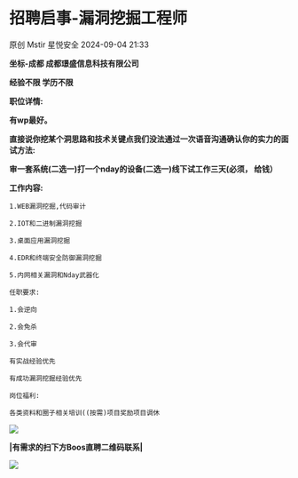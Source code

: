 #  招聘启事-漏洞挖掘工程师   
原创 Mstir  星悦安全   2024-09-04 21:33  
  
**坐标-成都 成都璟盛信息科技有限公司**  
  
**经验不限 学历不限**  
  
**职位详情:**  
  
**有wp最好。**  
  
**直接说你挖某个洞思路和技术关键点我们没法通过一次语音沟通确认你的实力的面试方法:**  
  
**审一套系统(二选一)打一个nday的设备(二选一)线下试工作三天(必须， 给钱）**  
  
**工作内容:**  
```
1.WEB漏洞挖掘,代码审计

2.IOT和二进制漏洞挖掘

3.桌面应用漏洞挖掘

4.EDR和终端安全防御漏洞挖掘

5.内网相关漏洞和Nday武器化

任职要求:

1.会逆向

2.会免杀

3.会代审

有实战经验优先

有成功漏洞挖掘经验优先

岗位福利:

各类资料和圈子相关培训((按需)项目奖励项目调休
```  
  
![](https://mmbiz.qpic.cn/sz_mmbiz_png/uicic8KPZnD5eDMSSVEf7bT3QpN3xkqKIYQlvUVJlNGnpicyy9M2WfiaHGZeeZgkuh9eh6htWN7dLaCNHxDKrbWMRQ/640?wx_fmt=png&from=appmsg "")  
  
**|有需求的扫下方Boos直聘二维码联系|**  
  
![](https://mmbiz.qpic.cn/sz_mmbiz_jpg/uicic8KPZnD5eDMSSVEf7bT3QpN3xkqKIY1rhib7ibic4CUMHn0AYDonvKXs1offr9MZ29ic4EOO7wPUmDicVH7fItYow/640?wx_fmt=jpeg&from=appmsg "")  
  
